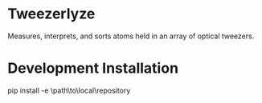 # Tweezerlyze
Measures, interprets, and sorts atoms held in an array of optical tweezers.

# Development Installation
pip install -e \path\to\local\repository

